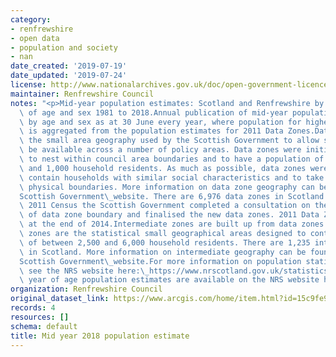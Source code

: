 ```yaml
---
category:
- renfrewshire
- open data
- population and society
- nan
date_created: '2019-07-19'
date_updated: '2019-07-24'
license: http://www.nationalarchives.gov.uk/doc/open-government-licence/version/3/
maintainer: Renfrewshire Council
notes: "<p>Mid-year population estimates: Scotland and Renfrewshire by single year\
  \ of age and sex 1981 to 2018.Annual publication of mid-year population estimates\
  \ by age and sex as at 30 June every year, where population for higher geographies\
  \ is aggregated from the population estimates for 2011 Data Zones.Data zones are\
  \ the small area geography used by the Scottish Government to allow statistics to\
  \ be available across a number of policy areas. Data zones were initially set up\
  \ to nest within council area boundaries and to have a population of between 500\
  \ and 1,000 household residents. As much as possible, data zones were set up to\
  \ contain households with similar social characteristics and to take into consideration\
  \ physical boundaries. More information on data zone geography can be found on the\_\
  Scottish Government\_website. There are 6,976 data zones in Scotland.Following the\
  \ 2011 Census the Scottish Government completed a consultation on the redrawing\
  \ of data zone boundary and finalised the new data zones. 2011 Data Zones were published\
  \ at the end of 2014.Intermediate zones are built up from data zones. Intermediate\
  \ zones are the statistical small geographical areas designed to contain a population\
  \ of between 2,500 and 6,000 household residents. There are 1,235 intermediate zones\
  \ in Scotland. More information on intermediate geography can be found on the\_\
  Scottish Government\_website.For more information on population statistics, please\
  \ see the NRS website here:\_https://www.nrscotland.gov.uk/statistics-and-data/statistics/statistics-by-theme/population/population-estimates/mid-year-population-estimatesSingle\
  \ year of age population estimates are available on the NRS website here:\_https://www.nrscotland.gov.uk/statistics-and-data/statistics/statistics-by-theme/population/population-estimates/2011-based-special-area-population-estimates/small-area-population-estimates</p>"
organization: Renfrewshire Council
original_dataset_link: https://www.arcgis.com/home/item.html?id=15c9fe9deaaf405ca361cd632cc7cfba
records: 4
resources: []
schema: default
title: Mid year 2018 population estimate
---
```

